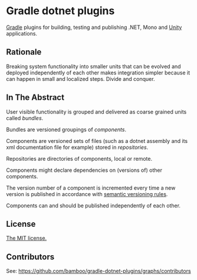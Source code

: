 # Gradle dotnet plugins

[Gradle](http://www.gradle.org/) plugins for building, testing and publishing .NET, Mono and [Unity](http://unity3d.com/) applications.

## Rationale

Breaking system functionality into smaller units
that can be evolved and deployed independently of each other makes integration simpler
because it can happen in small and localized steps. Divide and conquer.


## In The Abstract

User visible functionality is grouped and delivered as coarse grained units called *bundles*. 

Bundles are versioned groupings of *components*. 

Components are versioned sets of files (such as a dotnet assembly and its xml documentation file for example) stored in *repositories*.

Repositories are directories of components, local or remote.

Components might declare dependencies on (versions of) other components.

The version number of a component is incremented every time a new version is published in accordance with [semantic versioning rules](http://semver.org/).

Components can and should be published independently of each other.

## License

[The MIT license.](LICENSE)

## Contributors

See: https://github.com/bamboo/gradle-dotnet-plugins/graphs/contributors
